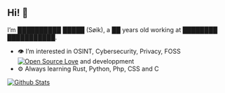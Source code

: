 ## Hi! 👋
I’m ██████████ █████ (Søik), a ██ years old working at ████████ ███████████.

- 👁️ I’m interested in OSINT, Cybersecurity, Privacy, FOSS [![Open Source Love](https://badges.frapsoft.com/os/v1/open-source.svg?v=102)](https://github.com/ellerbrock/open-source-badge/) and developpment
- ⚙️ Always learning Rust, Python, Php, CSS and C

[![Github Stats](https://github-readme-stats.vercel.app/api?username=j3&show_icons=true&theme=tokyonight&count_private=true)](https://github.com/anuraghazra/github-readme-stats)
